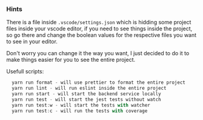 ### Hints

There is a file inside `.vscode/settings.json` which is hidding some project files inside your vscode editor, if you need to see things inside the project, so go there and change the boolean values for the respective files you want to see in your editor.

Don't worry you can change it the way you want, I just decided to do it to make things easier for you to see the entire project.

Usefull scripts:

```js
  yarn run format - will use prettier to format the entire project
  yarn run lint - will run eslint inside the entire project
  yarn run start - will start the backend service locally
  yarn run test - will start the jest tests without watch
  yarn run test:w - will start the tests with watcher
  yarn run test:c - will run the tests with coverage
```
